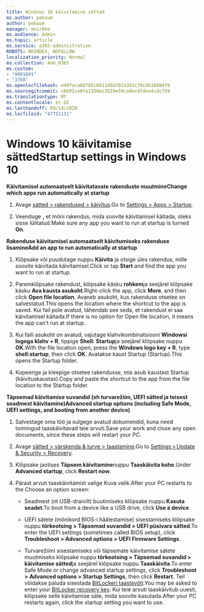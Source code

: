 ```yaml
---
title: Windows 10 käivitamise sätted
ms.author: pebaum
author: pebaum
manager: mnirkhe
ms.audience: Admin
ms.topic: article
ms.service: o365-administration
ROBOTS: NOINDEX, NOFOLLOW
localization_priority: Normal
ms.collection: Adm_O365
ms.custom:
- "9001691"
- "3768"
ms.openlocfilehash: e49faca66785c6611dda702a381c39cdb10884f8
ms.sourcegitcommit: c6692ce0fa1358ec3529e59ca0ecdfdea4cdc759
ms.translationtype: MT
ms.contentlocale: et-EE
ms.lasthandoff: 09/14/2020
ms.locfileid: "47751131"
---
```

# <a name="startup-settings-in-windows-10"></a><span data-ttu-id="f254a-102">Windows 10 käivitamise sätted</span><span class="sxs-lookup"><span data-stu-id="f254a-102">Startup settings in Windows 10</span></span>

<span data-ttu-id="f254a-103">**Käivitamisel automaatselt käivitatavate rakenduste muutmine**</span><span class="sxs-lookup"><span data-stu-id="f254a-103">**Change which apps run automatically at startup**</span></span>

1. <span data-ttu-id="f254a-104">Avage [sätted > rakendused > käivitus](ms-settings:startupapps?activationSource=GetHelp).</span><span class="sxs-lookup"><span data-stu-id="f254a-104">Go to [Settings > Apps > Startup](ms-settings:startupapps?activationSource=GetHelp).</span></span>

2. <span data-ttu-id="f254a-105">Veenduge **,** et mõni rakendus, mida soovite käivitamisel käitada, oleks sisse lülitatud.</span><span class="sxs-lookup"><span data-stu-id="f254a-105">Make sure any app you want to run at startup is turned **On**.</span></span>

<span data-ttu-id="f254a-106">**Rakenduse käivitamisel automaatselt käivitumiseks rakenduse lisamine**</span><span class="sxs-lookup"><span data-stu-id="f254a-106">**Add an app to run automatically at startup**</span></span>

1. <span data-ttu-id="f254a-107">Klõpsake või puudutage nuppu **Käivita** ja otsige üles rakendus, mille soovite käivitada käivitamisel.</span><span class="sxs-lookup"><span data-stu-id="f254a-107">Click or tap **Start** and find the app you want to run at startup.</span></span>

2. <span data-ttu-id="f254a-108">Paremklõpsake rakendust, klõpsake käsku **rohkem**ja seejärel klõpsake käsku **Ava kausta asukoht**.</span><span class="sxs-lookup"><span data-stu-id="f254a-108">Right-click the app, click **More**, and then click **Open file location**.</span></span> <span data-ttu-id="f254a-109">Avaneb asukoht, kus rakenduse otsetee on salvestatud.</span><span class="sxs-lookup"><span data-stu-id="f254a-109">This opens the location where the shortcut to the app is saved.</span></span> <span data-ttu-id="f254a-110">Kui fail pole avatud, tähendab see seda, et rakendust ei saa käivitamisel käitada.</span><span class="sxs-lookup"><span data-stu-id="f254a-110">If there is no option for Open file location, it means the app can't run at startup.</span></span>

3. <span data-ttu-id="f254a-111">Kui faili asukoht on avatud, vajutage klahvikombinatsiooni **Windowsi logoga klahv + R**, tippige **Shell: Startup**ja seejärel klõpsake nuppu **OK**.</span><span class="sxs-lookup"><span data-stu-id="f254a-111">With the file location open, press the **Windows logo key  + R**, type **shell:startup**, then click **OK**.</span></span> <span data-ttu-id="f254a-112">Avatakse kaust Startup (Startup).</span><span class="sxs-lookup"><span data-stu-id="f254a-112">This opens the Startup folder.</span></span>

4. <span data-ttu-id="f254a-113">Kopeerige ja kleepige otsetee rakendusse, mis asub kaustast Startup (käivituskaustas).</span><span class="sxs-lookup"><span data-stu-id="f254a-113">Copy and paste the shortcut to the app from the file location to the Startup folder.</span></span>

<span data-ttu-id="f254a-114">**Täpsemad käivitamise suvandid (sh turvarežiim, UEFI sätted ja teisest seadmest käivitamine)**</span><span class="sxs-lookup"><span data-stu-id="f254a-114">**Advanced startup options (including Safe Mode, UEFI settings, and booting from another device)**</span></span>

1. <span data-ttu-id="f254a-115">Salvestage oma töö ja sulgege avatud dokumendid, kuna need toimingud taaskäivitavad teie arvuti.</span><span class="sxs-lookup"><span data-stu-id="f254a-115">Save your work and close any open documents, since these steps will restart your PC.</span></span>

2. <span data-ttu-id="f254a-116">Avage [sätted > värskenda & turve > taastamine](ms-settings:recovery?activationSource=GetHelp).</span><span class="sxs-lookup"><span data-stu-id="f254a-116">Go to [Settings > Update & Security > Recovery](ms-settings:recovery?activationSource=GetHelp).</span></span>

3. <span data-ttu-id="f254a-117">Klõpsake jaotises **Täpsem käivitamine**nuppu **Taaskäivita kohe**.</span><span class="sxs-lookup"><span data-stu-id="f254a-117">Under **Advanced startup**, click **Restart now**.</span></span> 

4. <span data-ttu-id="f254a-118">Pärast arvuti taaskäivitamist valige Kuva valik.</span><span class="sxs-lookup"><span data-stu-id="f254a-118">After your PC restarts to the Choose an option screen:</span></span>

    - <span data-ttu-id="f254a-119">Seadmest (nt USB-draivilt) buutimiseks klõpsake nuppu **Kasuta seadet**.</span><span class="sxs-lookup"><span data-stu-id="f254a-119">To boot from a device like a USB drive, click **Use a device**.</span></span>

    - <span data-ttu-id="f254a-120">UEFI sätete (mõnikord BIOS-i häälestamise) sisestamiseks klõpsake nuppu **tõrkeotsing > Täpsemad suvandid > UEFI püsivara sätted**.</span><span class="sxs-lookup"><span data-stu-id="f254a-120">To enter the UEFI settings (sometimes called BIOS setup), click **Troubleshoot > Advanced options > UEFI Firmware Settings**.</span></span> 

    - <span data-ttu-id="f254a-121">Turvarežiimi sisestamiseks või täpsemate käivitamise sätete muutmiseks klõpsake nuppu **tõrkeotsing > Täpsemad suvandid > käivitamise sätted**ja seejärel klõpsake nuppu **Taaskäivita**.</span><span class="sxs-lookup"><span data-stu-id="f254a-121">To enter Safe Mode or change advanced startup settings, click **Troubleshoot > Advanced options > Startup Settings**, then click **Restart**.</span></span> <span data-ttu-id="f254a-122">Teil võidakse paluda sisestada [BitLockeri taastevõti](https://support.microsoft.com/help/4026181/windows-10-find-my-bitlocker-recovery-key).</span><span class="sxs-lookup"><span data-stu-id="f254a-122">You may be asked to enter your [BitLocker recovery key](https://support.microsoft.com/help/4026181/windows-10-find-my-bitlocker-recovery-key).</span></span> <span data-ttu-id="f254a-123">Kui teie arvuti taaskäivitub uuesti, klõpsake selle käivitamise säte, mida soovite kasutada.</span><span class="sxs-lookup"><span data-stu-id="f254a-123">After your PC restarts again, click the startup setting you want to use.</span></span>